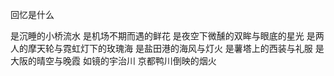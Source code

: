 回忆是什么

是沉睡的小桥流水
是机场不期而遇的鲜花
是夜空下微醺的双眸与眼底的星光
是两人的摩天轮与霓虹灯下的玫瑰海
是盐田港的海风与灯火
是薯塔上的西装与礼服
是大阪的晴空与晚霞
如镜的宇治川
京都鸭川倒映的烟火



